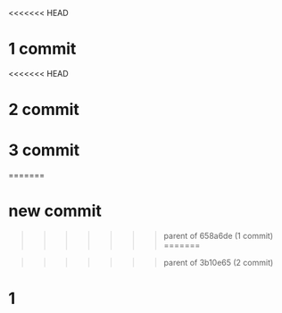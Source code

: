 <<<<<<< HEAD
# 1 commit
<<<<<<< HEAD
# 2 commit
# 3 commit 
=======
# new commit
>>>>>>> parent of 658a6de (1 commit)
=======

>>>>>>> parent of 3b10e65 (2 commit)

# 1